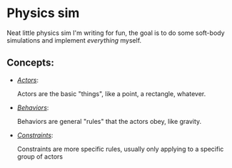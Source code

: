# Physics sim

Neat little physics sim I'm writing for fun, the goal is to do some soft-body simulations and implement _everything_ myself.

## Concepts:

- [_Actors_](src/physics/actors/):

  Actors are the basic "things", like a point, a rectangle, whatever.

- [_Behaviors_](src/physics/behaviors/):

  Behaviors are general "rules" that the actors obey, like gravity.

- [_Constraints_](src/physics/constraints/):

  Constraints are more specific rules, usually only applying to a specific group of actors

